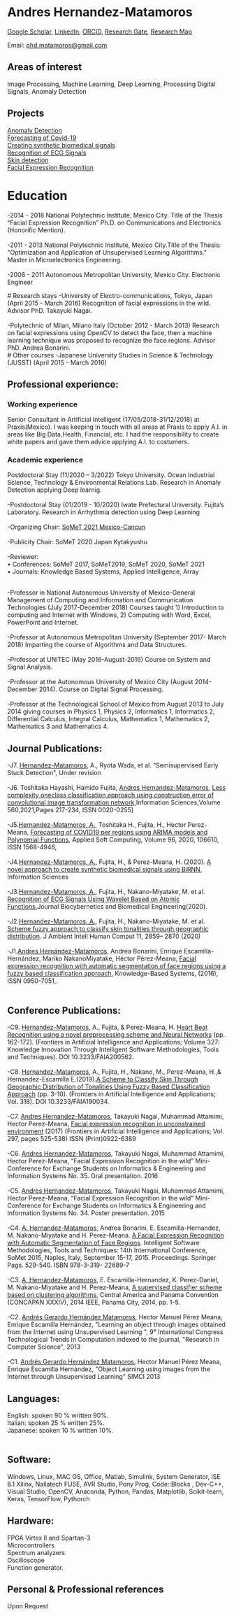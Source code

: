 # Andres Hernandez-Matamoros
[Google Scholar]( https://scholar.google.com/citations?user=kkE-410AAAAJ&hl=en),
[LinkedIn](https://www.linkedin.com/in/andr%C3%A9s-h-ab626b78),
[ORCID](https://orcid.org/0000-0002-4896-2909),
[Research Gate](https://www.researchgate.net/profile/Andres-Hernandez-Matamoros),
[Research Map](https://researchmap.jp/matamoros?lang=en)<br>

Email: phd.matamoros@gmail.com<br>

## Areas of interest

Image Processing, Machine Learning, Deep Learning, Processing Digital Signals, Anomaly Detection<br>

## Projects
[Anomaly Detection](https://oister-lab.edu.k.u-tokyo.ac.jp/top-japanese/members)<br>
[Forecasting of Covid-19](https://doi.org/10.1016/j.asoc.2020.106610)<br>
[Creating synthetic biomedical signals](https://phdmatamoros.github.io/BiRNN/)<br>
[Recognition of ECG Signals](https://doi.org/10.1016/j.bbe.2020.02.007)<br>
[Skin detection](https://doi.org/10.1007/s12652-019-01400-4)<br>
[Facial Expression Recognition](http://dx.doi.org/10.1016/j.knosys.2016.07.011)

# Education
<p style="text-align:left;">
-2014 - 2018 National Polytechnic Institute, Mexico City. Title of the Thesis “Facial Expression Recognition” Ph.D. on Communications and Electronics (Honorific Mention). <br>
<br>
-2011 - 2013 National Polytechnic Institute, Mexico City.Title of the Thesis: "Optimization and Application of Unsupervised Learning Algorithms." Master in Microelectronics Engineering. <br>
 <br>
-2006 - 2011 Autonomous Metropolitan University, Mexico City. Electronic Engineer
 </p>
# Research stays
-University of Electro-communications, Tokyo, Japan (April 2015 - March 2016) Recognition of facial expressions in the wild. Advisor PhD. Takayuki Nagai.<br>
<br>
-Polytechnic of Milan, Milano Italy (October 2012 - March 2013) Research on facial expressions using OpenCV to detect the face, then a machine learning technique was proposed to recognize the face regions. Advisor PhD. Andrea Bonarini.
<br>
#  Other courses
-Japanese University Studies in Science & Technology (JUSST) (April 2015 - March 2016)



## Professional experience:
### Working experience
Senior Consultant in Artificial Intelligent (17/05/2018-31/12/2018) at Praxis(Mexico). I was keeping in touch with all areas at Praxis to apply A.I. in areas like Big Data,Health, Financial, etc. I had the responsibility to create white papers and gave them advice applying A.I. to costumers.
<br>
### Academic experience
Postdoctoral Stay (11/2020 – 3/2022) Tokyo University. Ocean Industrial Science, Technology & Environmental Relations Lab. Research in Anomaly Detection applying Deep learnig.<br>
<br>
-Postdoctoral Stay (01/2019 - 10/2020) Iwate Prefectural University. Fujita’s Laboratory. Research in Arrhythmia detection using Deep Learning<br>
<br>
-Organizing Chair: [SoMeT 2021 Mexico-Cancun](https://atenea.esimecu.ipn.mx/)<br>
<br>
-Publicity Chair: SoMeT 2020 Japan Kytakyushu<br>
<br>
-Reviewer:<br>
• Conferences: SoMeT 2017, SoMeT2019, SoMeT 2020, SoMeT 2021<br>
• Journals: Knowledge Based Systems, Applied Intelligence, Array<br>

<br>-Professor in National Autonomous University of Mexico-General Management of Computing and Information and Communication Technologies (July 2017-December 2018) Courses taught 1) Introduction to computing and Internet with Windows, 2) Computing with Word, Excel, PowerPoint and Internet.<br>
<br>-Professor at Autonomous Metropolitan University (September 2017- March 2018) Imparting the course of Algorithms and Data Structures.<br>
<br>-Professor at UNITEC (May 2016-August-2016) Course on System and Signal Analysis.<br>
<br>-Professor at the Autonomous University of Mexico City (August 2014-December 2014). Course on Digital Signal Processing.<br>
<br>-Professor at the Technological School of Mexico from August 2013 to July 2014 giving courses in Physics 1, Physics 2, Informatics 1, Informatics 2, Differential Calculus, Integral Calculus, Mathematics 1, Mathematics 2, Mathematics 3 and Mathematics 4.<br>

## Journal Publications:
-J7. <u>Hernandez-Matamoros</u>, A., Ryota Wada, et al. “Semisupervised Early Stuck Detection", Under revision<br> 
<br>-J6. Toshitaka Hayashi, Hamido Fujita, <u>Andres Hernandez-Matamoros</u>, [Less complexity oneclass classification approach using construction error of convolutional image transformation network](https://doi.org/10.1016/j.ins.2021.01.069),Information Sciences,Volume 560,2021,Pages 217-234, ISSN 0020-0255]<br>
<br>-J5.<u>Hernandez-Matamoros, A.</u>, Toshitaka H., Fujita, H., Hector Perez-Meana, [Forecasting of COVID19 per regions using ARIMA models and Polynomial Functions](https://doi.org/10.1016/j.asoc.2020.106610), Applied Soft Computing, Volume 96, 2020, 106610, ISSN 1568-4946, <br>
<br>-J4.<u>Hernandez-Matamoros, A.</u>, Fujita, H., & Perez-Meana, H. (2020). [A novel approach to create synthetic biomedical signals using BiRNN](https://www.sciencedirect.com/science/article/pii/S0020025520306071), Information Sciences<br>
<br>-J3.<u>Hernandez-Matamoros, A.</u>, Fujita, H., Nakano-Miyatake, M. et al. [Recognition of ECG Signals Using Wavelet Based on Atomic Functions](https://doi.org/10.1016/j.bbe.2020.02.007),Journal Biocybernetics and Biomedical Engineering(2020). <br>
<br>-J2.<u>Hernandez-Matamoros, A.</u>, Fujita, H., Nakano-Miyatake, M. et al. [Scheme fuzzy approach to classify skin tonalities through geographic distribution](https://doi.org/10.1007/s12652-019-01400-4). J Ambient Intell Human Comput 11, 2859– 2870 (2020)<br>
<br>-J1.<u>Andres Hernández-Matamoros</u>, Andrea Bonarini, Enrique Escamilla-Hernández, Mariko NakanoMiyatake, Héctor Pérez-Meana, [Facial expression recognition with automatic segmentation of face regions using a fuzzy based classification approach](http://dx.doi.org/10.1016/j.knosys.2016.07.011), Knowledge-Based Systems, (2016), ISSN 0950-7051,.<br>
<br>
## Conference Publications:
-C9. <u>Hernandez-Matamoros</u>, A., Fujita, & Perez-Meana, H. [Heart Beat Recognition using a novel preprocessing scheme and Neural Networks](https://ebooks.iospress.nl/volumearticle/55482) (pp. 162-172). (Frontiers in Artificial Intelligence and Applications; Volume 327: Knowledge Innovation Through Intelligent Software Methodologies, Tools and Techniques). DOI 10.3233/FAIA200562.<br>
<br>-C8. <u>Hernandez-Matamoros</u>, A., Fujita, H., Nakano, M., Perez-Meana, H.,& Hernandez-Escamilla E.(2019).[A Scheme to Classify Skin Through Geographic Distribution of Tonalities Using Fuzzy Based Classification Approach](https://ebooks.iospress.nl/volumearticle/52672) (pp. 3-10). (Frontiers in Artificial Intelligence and Applications; Vol. 318). DOI 10.3233/FAIA190034.<br>
<br>-C7. <u>Andres Hernandez-Matamoros</u>, Takayuki Nagai, Muhammad Attamimi, Hector Perez-Meana, [Facial expression recognition in unconstrained environment](https://ebooks.iospress.nl/volumearticle/47594) (2017) (Frontiers in Artificial Intelligence and Applications; Vol. 297, pages 525-538) ISSN (Print)0922-6389<br>
<br>-C6. <u>Andres Hernandez-Matamoros</u>, Takayuki Nagai, Muhammad Attamimi, Hector Perez-Meana, “Facial Expression Recognition in the wild” Mini-Conference for Exchange Students on Informatics & Engineering and Information Systems No. 35. Oral presentation. 2016<br>
<br>-C5. <u>Andres Hernandez-Matamoros</u>, Takayuki Nagai, Muhammad Attamimi, Hector Perez-Meana, “Facial Expression Recognition in the wild” Mini-Conference for Exchange Students on Informatics & Engineering and Information Systems No. 34. Poster presentation. 2015<br>
<br>-C4. <u>A. Hernandez-Matamoros</u>, Andrea Bonarini, E. Escamilla-Hernandez, M. Nakano-Miyatake and H. Perez-Meana. [A Facial Expression Recognition with Automatic Segmentation of Face Regions](https://link.springer.com/chapter/10.1007%2F978-3-319-22689-7_41). Intelligent Software Methodologies, Tools and Techniques: 14th International Conference, SoMet 2015, Naples, Italy, September 15-17, 2015. Proceedings. Springer Pags. 529-540. ISBN 978-3-319- 22689-7<br>
<br>-C3. <u>A. Hernandez-Matamoros</u>, E. Escamilla-Hernandez, K. Perez-Daniel, M. Nakano-Miyatake and H. Perez-Meana, [A supervised classifier scheme based on clustering algorithms](https://ieeexplore.ieee.org/document/7000404), Central America and Panama Convention (CONCAPAN XXXIV), 2014 IEEE, Panama City, 2014, pp. 1-5.<br>
<br>-C2. <u>Andrés Gerardo Hernández Matamoros</u>, Hector Manuel Pérez Meana, Enrique Escamilla Hernández, "Learning an object through images obtained from the Internet using Unsupervised Learning ", 9° International Congress Technological Trends in Computation indexed to the journal, "Research in Computer Science", 2013<br> 
<br>-C1. <u>Andrés Gerardo Hernández Matamoros</u>, Hector Manuel Pérez Meana, Enrique Escamilla Hernández, "Object Learning using images from the Internet through Unsupervised Learning" SIMCI 2013 <br>

## Languages:
English: spoken 90 % written 90%.<br>
Italian: spoken 25 % written 25%.<br>
Japanese: spoken 10 % written 10%.<br>
<br>
## Software:
Windows, Linux, MAC OS, Office, Matlab, Simulink, System Generator, ISE 6.1 Xilinx, Nallatech FUSE,
AVR Studio, Pony Prog, Code::Blocks , Dev-C++, Visual Studio, OpenCV, Anaconda, Python, Pandas,
Matplotlib, Scikit-learn, Keras, TensorFlow, Pythorch
<br>
## Hardware:
FPGA Virtex II and Spartan-3<br>
Microcontrollers<br>
Spectrum analyzers<br>
Oscilloscope<br>
Function generator.
<br>
## Personal & Professional references
Upon Request

